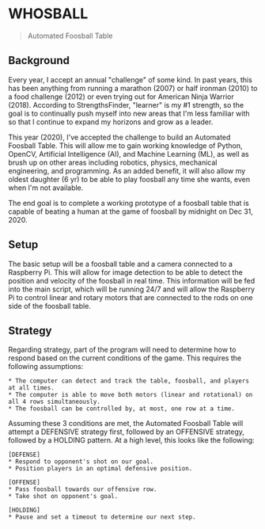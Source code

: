 # WHOSBALL

>Automated Foosball Table

## Background
Every year, I accept an annual "challenge" of some kind. In past years, this has been anything from running a marathon (2007) or half ironman (2010) to a food challenge (2012) or even trying out for American Ninja Warrior (2018). According to StrengthsFinder, "learner" is my #1 strength, so the goal is to continually push myself into new areas that I'm less familiar with so that I continue to expand my horizons and grow as a leader.

This year (2020), I've accepted the challenge to build an Automated Foosball Table. This will allow me to gain working knowledge of Python, OpenCV, Artificial Intelligence (AI), and Machine Learning (ML), as well as brush up on other areas including robotics, physics, mechanical engineering, and programming. As an added benefit, it will also allow my oldest daughter (6 yr) to be able to play foosball any time she wants, even when I'm not available.

The end goal is to complete a working prototype of a foosball table that is capable of beating a human at the game of foosball by midnight on Dec 31, 2020.


## Setup
The basic setup will be a foosball table and a camera connected to a Raspberry Pi. This will allow for image detection to be able to detect the position and velocity of the foosball in real time. This information will be fed into the main script, which will be running 24/7 and will allow the Raspberry Pi to control linear and rotary motors that are connected to the rods on one side of the foosball table.


## Strategy
Regarding strategy, part of the program will need to determine how to respond based on the current conditions of the game. This requires the following assumptions:

```
* The computer can detect and track the table, foosball, and players at all times.
* The computer is able to move both motors (linear and rotational) on all 4 rows simultaneously.
* The foosball can be controlled by, at most, one row at a time.
```

Assuming these 3 conditions are met, the Automated Foosball Table will attempt a DEFENSIVE strategy first, followed by an OFFENSIVE strategy, followed by a HOLDING pattern. At a high level, this looks like the following:

```
[DEFENSE]
* Respond to opponent's shot on our goal.
* Position players in an optimal defensive position.

[OFFENSE]
* Pass foosball towards our offensive row.
* Take shot on opponent's goal.

[HOLDING]
* Pause and set a timeout to determine our next step.
```
